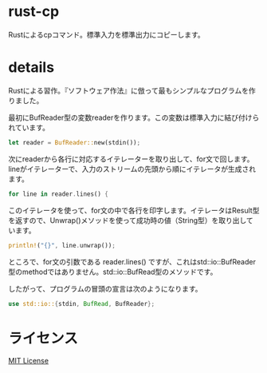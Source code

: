 # rust-cp
Rustによるcpコマンド。標準入力を標準出力にコピーします。

# details
Rustによる習作。『ソフトウェア作法』に倣って最もシンプルなプログラムを作りました。

最初にBufReader型の変数readerを作ります。この変数は標準入力に結び付けられています。

```rust
let reader = BufReader::new(stdin());
```

次にreaderから各行に対応するイテレーターを取り出して、for文で回します。lineがイテレーターで、入力のストリームの先頭から順にイテレータが生成されます。

```rust
for line in reader.lines() {
```

このイテレータを使って、for文の中で各行を印字します。イテレータはResult型を返すので、Unwrap()メソッドを使って成功時の値（String型）を取り出しています。

```rust
println!("{}", line.unwrap());
```

ところで、for文の引数である reader.lines() ですが、これはstd::io::BufReader型のmethodではありません。std::io::BufRead型のメソッドです。

したがって、プログラムの冒頭の宣言は次のようになります。
```rust
use std::io::{stdin, BufRead, BufReader};
```

# ライセンス
[MIT License](LICENSE)
